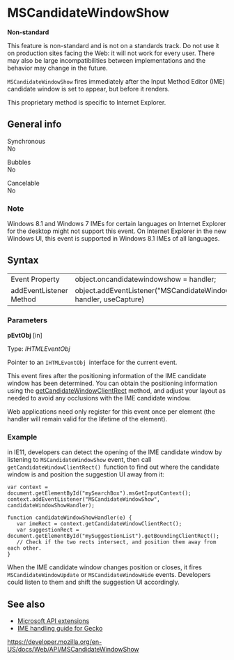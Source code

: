 # MSCandidateWindowShow

**Non-standard**

This feature is non-standard and is not on a standards track. Do not use it on production sites facing the Web: it will not work for every user. There may also be large incompatibilities between implementations and the behavior may change in the future.

`MSCandidateWindowShow` fires immediately after the Input Method Editor (IME) candidate window is set to appear, but before it renders.

This proprietary method is specific to Internet Explorer.

## General info

Synchronous  
No

Bubbles  
No

Cancelable  
No

### Note

Windows 8.1 and Windows 7 IMEs for certain languages on Internet Explorer for the desktop might not support this event. On Internet Explorer in the new Windows UI, this event is supported in Windows 8.1 IMEs of all languages.

## Syntax

<table><tbody><tr class="odd"><td>Event Property</td><td>object.oncandidatewindowshow = handler;</td></tr><tr class="even"><td>addEventListener Method</td><td>object.addEventListener("MSCandidateWindowShow", handler, useCapture)</td></tr></tbody></table>

### Parameters

**pEvtObj** \[in\]

Type: _IHTMLEventObj_

Pointer to an `IHTMLEventObj `interface for the current event.

This event fires after the positioning information of the IME candidate window has been determined. You can obtain the positioning information using the [getCandidateWindowClientRect](getcandidatewindowclientrect) method, and adjust your layout as needed to avoid any occlusions with the IME candidate window.

Web applications need only register for this event once per element (the handler will remain valid for the lifetime of the element).

### Example

in IE11, developers can detect the opening of the IME candidate window by listening to `MSCandidateWindowShow` event, then call `getCandidateWindowClientRect() `function to find out where the candidate window is and position the suggestion UI away from it:

    var context = document.getElementById("mySearchBox").msGetInputContext();
    context.addEventListener("MSCandidateWindowShow", candidateWindowShowHandler);

    function candidateWindowShowHandler(e) {
       var imeRect = context.getCandidateWindowClientRect();
       var suggestionRect = document.getElementById("mySuggestionList").getBoundingClientRect();
       // Check if the two rects intersect, and position them away from each other.
    }

When the IME candidate window changes position or closes, it fires `MSCandidateWindowUpdate` or `MSCandidateWindowHide` events. Developers could listen to them and shift the suggestion UI accordingly.

## See also

- [Microsoft API extensions](microsoft_extensions)
- [IME handling guide for Gecko](https://developer.mozilla.org/en-US/docs/Mozilla/IME_handling_guide)

<a href="https://developer.mozilla.org/en-US/docs/Web/API/MSCandidateWindowShow" class="_attribution-link">https://developer.mozilla.org/en-US/docs/Web/API/MSCandidateWindowShow</a>
